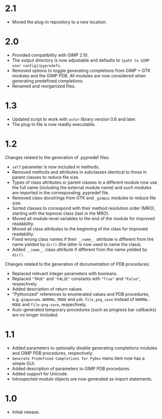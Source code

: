 2.1
===

* Moved the plug-in repository to a new location.


2.0
===

* Provided compatibility with GIMP 2.10.
* The output directory is now adjustable and defaults to `[path to GIMP user config]/pypredefs`.
* Removed options to toggle generating completions from GIMP + GTK modules and the GIMP PDB. All modules are now considered when generating predefined completions.
* Renamed and reorganized files.


1.3
===

* Updated script to work with `astor` library version 0.6 and later.
* The plug-in file is now readily executable.


1.2
===

Changes related to the generation of .pypredef files:

* `self` parameter is now included in methods.
* Removed methods and attributes in subclasses identical to those in parent classes to reduce file size.
* Types of class attributes or parent classes in a different module now use the full name (including the external module name) and such modules are imported in the corresponding .pypredef file.
* Removed class docstrings from GTK and `_gimpui` modules to reduce file size.
* Sorted classes to correspond with their method resolution order (MRO), starting with the topmost class (last in the MRO).
* Moved all module-level variables to the end of the module for improved readability.
* Moved all class attributes to the beginning of the class for improved readability.
* Fixed wrong class names if their `__name__` attribute is different from the name yielded by `dir()` (the latter is now used to name the class).
* Added `__name__` class attribute if different from the name yielded by `dir()`.

Changes related to the generation of documentation of PDB procedures:

* Replaced relevant integer parameters with booleans.
* Replaced `"TRUE"` and `"FALSE"` constants with `"True"` and `"False"`, respectively.
* Added description of return values.
* "Pythonized" references to enumerated values and PDB procedures, e.g. `gimpenums.NORMAL_MODE` and `pdb.file_png_save` instead of `NORMAL-MODE` and `file-png-save`, respectively.
* Auto-generated temporary procedures (such as progress bar callbacks) are no longer included.


1.1
===

* Added parameters to optionally disable generating completions modules and GIMP PDB procedures, respectively.
* `Generate Predefined Completions for PyDev` menu item now has a simple GUI.
* Added description of parameters to GIMP PDB procedures.
* Added support for Unicode.
* Introspected module objects are now generated as import statements.


1.0
===

* Initial release.
